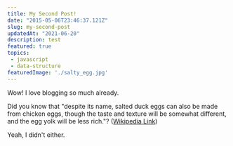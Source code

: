 ```yaml
---
title: My Second Post!
date: "2015-05-06T23:46:37.121Z"
slug: my-second-post
updatedAt: "2021-06-20"
description: test
featured: true
topics:
 - javascript
 - data-structure
featuredImage: './salty_egg.jpg'
---
```


Wow! I love blogging so much already.

Did you know that "despite its name, salted duck eggs can also be made from
chicken eggs, though the taste and texture will be somewhat different, and the
egg yolk will be less rich."?
([Wikipedia Link](http://en.wikipedia.org/wiki/Salted_duck_egg))

Yeah, I didn't either.
